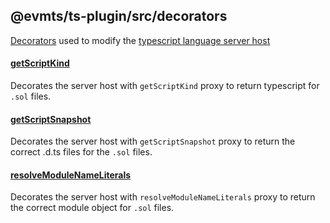 ## @evmts/ts-plugin/src/decorators

[Decorators](https://en.wikipedia.org/wiki/Decorator_pattern) used to modify the [typescript language server host](https://github.com/microsoft/TypeScript/wiki/Writing-a-Language-Service-Plugin#decorator-creation)

#### [getScriptKind](./getScriptKind.ts)

Decorates the server host with `getScriptKind` proxy to return typescript for `.sol` files.

#### [getScriptSnapshot](./getScriptSnapshot.ts)

Decorates the server host with `getScriptSnapshot` proxy to return the correct .d.ts files for the `.sol` files.

#### [resolveModuleNameLiterals](./resolveModuleNameLiterals.ts)

Decorates the server host with `resolveModuleNameLiterals` proxy to return the correct module object for `.sol` files.
